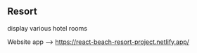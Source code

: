 

## Resort

display various hotel rooms <br>


Website app --> https://react-beach-resort-project.netlify.app/
